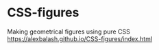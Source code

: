 # CSS-figures
Making geometrical figures using pure CSS
https://alexbalash.github.io/CSS-figures/index.html
